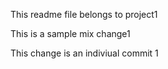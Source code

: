 This readme file belongs to project1

This is a sample mix change1

This change is an indiviual commit 1
